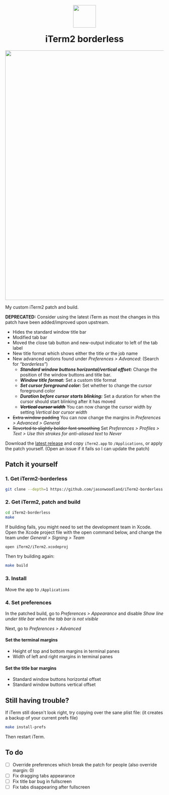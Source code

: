 <p align="center">
<img width="72" style="margin-bottom: -20px" src="https://github.com/jasonwoodland/iTerm2-borderless/blob/master/icons/AppIcon.png?raw=true">
</p>
<h1 align="center">iTerm2 borderless</h1>
<p align="center">
<img align="center" width="794" src="https://github.com/jasonwoodland/iTerm2-borderless/blob/master/Preview.png?raw=true">
</p>

My custom iTerm2 patch and build.

**DEPRECATED:** Consider using the latest iTerm as most the changes in this patch have been added/improved upon upstream.

* Hides the standard window title bar
* Modified tab bar
* Moved the close tab button and new-output indicator to left of the tab label
* New title format which shows either the title *or* the job name
* New advanced options found under *Preferences > Advanced*: (Search for *&ldquo;borderless&rdquo;*)
  * ***Standard window buttons horizontal/vertical offset:*** Change the position of the window buttons and title bar.
  * ***Window title format:*** Set a custom title format
  * ***Set cursor foreground color:*** Set whether to change the cursor foreground color
  * ***Duration before cursor starts blinking:*** Set a duration for when the cursor should start blinking after it has moved
  * ~~***Vertical cursor width***~~ You can now change the cursor width by setting *Vertical bar cursor width*
* ~~Extra window padding~~ You can now change the margins in *Preferences > Advanced > General*
* ~~Reverted to slightly bolder font smoothing~~ Set *Preferences > Profiles > Text > Use thin strokes for anti-aliased text* to *Never*

Download the [latest release](https://github.com/jasonwoodland/iTerm2-borderless/releases/latest) and copy `iTerm2.app` to `/Applications`, or apply the patch yourself. (Open an issue if it fails so I can update the patch)

## Patch it yourself

### 1. Get iTerm2-borderless

```sh
git clone --depth=1 https://github.com/jasonwoodland/iTerm2-borderless.git
```

### 2. Get iTerm2, patch and build

```sh
cd iTerm2-borderless
make
```

If building fails, you might need to set the development team in Xcode. Open the Xcode project file with the open command below, and change the team under *General > Signing > Team*

```sh
open iTerm2/iTerm2.xcodeproj
```

Then try building again:

```sh
make build
```

### 3. Install

Move the app to `/Applications`

### 4. Set preferences

In the patched build, go to *Preferences > Appearance* and disable *Show line under title bar when the tab bar is not visible*

Next, go to *Preferences > Advanced*

#### Set the terminal margins

* Height of top and bottom margins in terminal panes
* Width of left and right margins in terminal panes

#### Set the title bar margins

* Standard window buttons horizontal offset
* Standard window buttons vertical offset

## Still having trouble?

If iTerm still doesn't look right, try copying over the sane plist file: (it creates a backup of your current prefs file)

```sh
make install-prefs
```

Then restart iTerm.

## To do

- [ ] Override preferences which break the patch for people (also override margin: 0)
- [ ] Fix dragging tabs appearance
- [ ] Fix title bar bug in fullscreen
- [ ] Fix tabs disappearing after fullscreen
